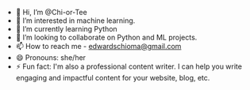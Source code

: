 - 👋 Hi, I’m @Chi-or-Tee
- 👀 I’m interested in machine learning.
- 🌱 I’m currently learning Python
- 💞️ I’m looking to collaborate on Python and ML projects.
- 📫 How to reach me - edwardschioma@gmail.com
- 😄 Pronouns: she/her
- ⚡ Fun fact: I'm also a professional content writer. I can help you write engaging and impactful content for your website, blog, etc.

<!---
Chi-or-Tee/Chi-or-Tee is a ✨ special ✨ repository because its `README.md` (this file) appears on your GitHub profile.
You can click the Preview link to take a look at your changes.
--->
